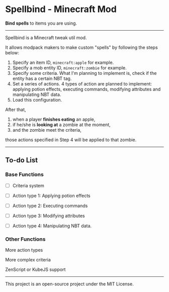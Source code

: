 # Spellbind - Minecraft Mod
**Bind spells** to items you are using.
_________
Spellbind is a Minecraft tweak util mod.

It allows modpack makers to make custom "spells" by following the steps below:
1. Specify an item ID, `minecraft:apple` for example.
2. Specify a mob entity ID, `minecraft:zombie` for example.
3. Specify some criteria. What I'm planning to implement is, check if the entity has a certain NBT tag.
4. Set a series of actions. 4 types of action are planned to implement: applying potion effects, executing commands, modifying attributes and manipulating NBT data.
5. Load this configuration.

After that,
1. when a player **finishes eating** an apple,
2. if he/she is **looking at** a zombie at the moment,
3. and the zombie meet the criteria, 

those actions specified in Step 4 will be applied to that zombie.
______
## To-do List
### Base Functions
- [ ] Criteria system

- [ ] Action type 1: Applying potion effects

- [ ] Action type 2: Executing commands

- [ ] Action type 3: Modifying attributes

- [ ] Action type 4: Manipulating NBT data.
### Other Functions
More action types

More complex criteria

ZenScript or KubeJS support
________
This project is an open-source project under the MIT License.